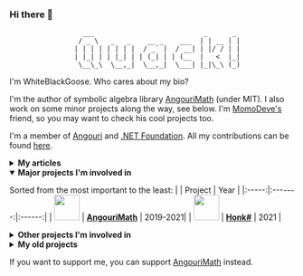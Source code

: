 ### Hi there 👋

```
                  ___                           _      _
                 / _ \   _   _    __ _    ___  | | __ | |
                | | | | | | | |  / _` |  / __| | |/ / | |
                | |_| | | |_| | | (_| | | (__  |   <  |_|
                 \__\_\  \__,_|  \__,_|  \___| |_|\_\ (_)
```

I'm WhiteBlackGoose. Who cares about my bio?

I'm the author of symbolic algebra library <a href="https://am.angouri.org">AngouriMath</a> (under MIT). I also work on some minor projects along the way, see below. I'm <a href="https://github.com/MomoDeve">MomoDeve's</a> friend, so you may want to check his cool projects too.

I'm a member of <a href="https://angouri.org">Angouri</a> and <a href="http://dotnetfoundation.org">.NET Foundation</a>. All my contributions can be found [here](https://github.com/search?o=desc&q=is%3Aclosed+is%3Apull-request+author%3AWhiteBlackGoose+archived%3Afalse+is%3Amerged&s=created&type=Issues).

<details><summary><strong>My articles</strong></summary><p>

I wrote a few articles, maybe some people will be interested in them:
1. <a href="https://dzone.com/articles/a-simple-simulation-of-custom-physical-interaction">Simple simulation of custom physical interactions with particles</a>
2. <a href="https://habr.com/en/post/465523/">Yet another snake with Kivy, Python</a> (might be irrelevant, avoid following this guide)
3. <a href="https://habr.com/en/post/486496/">Symbolic algrebra in C#</a> (quite outdated though, written at the very beginning of AngouriMath)
4. <a href="https://gist.github.com/WhiteBlackGoose/5b84b2237704a91ffe7f34372196df32">Generic tensors in C#</a>
5. <a href="https://habr.com/en/post/528816/">Jupyter in .NET</a>
6. <a href="https://www.reddit.com/r/dotnet/comments/jv7qqt/net_jupyter_math_looks_awesome/">Math in Jupyter for .NET</a>
7. <a href="https://habr.com/en/post/545936/">Lazy properties in C#</a>
8. <a href="https://habr.com/en/post/546926/">Compilation of symbolic expressions into Linq.Expression</a>
9. <a href="https://whiteblackgoose.medium.com/parsing-a-math-expression-from-string-in-c-b2b48e2ac2e6">Parsing a math expression in C#</a>

</p></details>

<details open><summary><strong>Major projects I'm involved in</strong></summary><p>

Sorted from the most important to the least:
|       | Project |  Year  |
|:-----:|:-------:|:------:|
| <img src="https://raw.githubusercontent.com/asc-community/AngouriMath/4e097da9d582c257fedd4aa90b067c3164b24a77/.github/additional/readme/icon_white.png" width="45"> | <a href="https://am.angouri.org">**AngouriMath**</a> | 2019-2021| 
| <img src="https://github.com/WhiteBlackGoose/HonkSharp/blob/bf17b2a3ae38917b8d73bb1c980650cb54e79a5b/HonkSharp/logo256.png?raw=true" width="45"> | <a href="https://github.com/WhiteBlackGoose/HonkSharp">**Honk#**</a> | 2021 |

</p>

</details>

<details><summary><strong>Other projects I'm involved in</strong></summary><p>
  
1. <a href="https://github.com/asc-community/dotnet-benchmarks">DotnetBenchmarks</a> (2020-2021)
2. <a href="https://github.com/WhiteBlackGoose/FieldCache">FieldCache</a> (2020) (deprecated, moved to Honk#)
3. <a href="https://github.com/WhiteBlackGoose/MinimalismSinglePageWebsiteTemplate">Template for one-page website</a> (2021)
4. <a href="https://github.com/WhiteBlackGoose/hgt2png">Hgt to png</a> (2021)
5. <a href="https://github.com/WhiteBlackGoose/QuantumComputingMatrices">Quantum almanac</a> (2021)
6. <a href="https://github.com/WhiteBlackGoose/AngouriMath.Terminal">AngouriMath.Terminal</a> (2021) (deprecated, moved to AngouriMath)
7. <a href="https://github.com/WhiteBlackGoose/Yadg.NET">Yadg.NET</a> (2021)
8. <a href="https://github.com/WhiteBlackGoose/UsefulCodeSnippets">Code snippets</a> (2021)
9. <a href="https://github.com/dotnet/interactive">Interactive</a> (2021)
10. <a href="https://github.com/dotnet/runtime">Runtime</a> (2021)
11. <a href="https://whiteblackgoose.github.io/TypeInfo/">.NET type inspector</a> (2021)
12. <a href="https://github.com/WhiteBlackGoose/FunConsoleGame">Fun console game</a> (2021)
  
</p>

</details>

<details><summary><strong>My old projects</strong></summary><p>

There're a few projects that I decided to upload to GitHub, starting from the newest:

1. <a href="https://github.com/WhiteBlackGoose/HI19">HI19 handwriting recognition system</a> (2018-2019)
2. <a href="https://github.com/WhiteBlackGoose/LogicSchemeEmulator">Logic Scheme Emulator</a> (2017)
3. <a href="https://github.com/WhiteBlackGoose/GunsVsMonsters">Guns vs Monsters</a> (2016)
4. <a href="https://github.com/WhiteBlackGoose/leostudio">Leo Studio</a> (2016)
5. <a href="https://github.com/WhiteBlackGoose/BounceMan">BounceMan</a> (2015)
6. <a href="https://github.com/WhiteBlackGoose/MyProgram">MyProgram</a> (2014)


</p></details>

If you want to support me, you can support <a href="https://patreon.com/AngouriMath">AngouriMath</a> instead.
